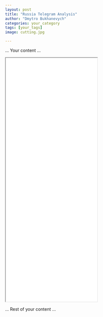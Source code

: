 ```yaml
---
layout: post
title: "Russia Telegram Analysis"
author: "Dmytro Bukhanevych"
categories: your_category
tags: [your_tags]
image: cutting.jpg

---
```


<style>
    /* Adjusting iframe-container styles */
    .wide-iframe-container {
        width: calc(100% + 30vw);  /* Extending the width */
        margin-left: -15vw;       /* Negative margin to push to the left */
        overflow: hidden;         /* In case the iframe content spills over */
    }

    .wide-iframe-container iframe {
        width: 100%;  /* Making the iframe take the full width of its container */
        border: none; /* Removing any borders from the iframe */
    }
</style>


... Your content ...

<!-- Embedding Plotly Visualization -->
<!-- Embedding Plotly Visualization -->
<!-- Embedding Plotly Visualization -->
<!-- Using the iframe container -->
<div class="iframe-container">
    <iframe src="{{ site.baseurl }}/visualizations/fig_topics_time.html" height="800"></iframe>
</div>



... Rest of your content ...
